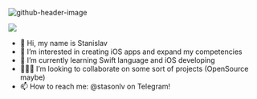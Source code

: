 ![github-header-image](https://user-images.githubusercontent.com/98527464/221819753-751159b7-9497-432d-b837-6e29310f438b.png)


![](https://komarev.com/ghpvc/?username=StasonLV&style=for-the-badge)

- 👋 Hi, my name is Stanislav
- 👀 I’m interested in creating iOS apps and expand my competencies
- 🌱 I’m currently learning Swift language and iOS developing
- 🧑🏻‍💻 I’m looking to collaborate on some sort of projects (OpenSource maybe)
- 📫 How to reach me: @stasonlv on Telegram!

<!---
StasonLV/StasonLV is a ✨ special ✨ repository because its `README.md` (this file) appears on your GitHub profile.
You can click the Preview link to take a look at your changes.
--->
